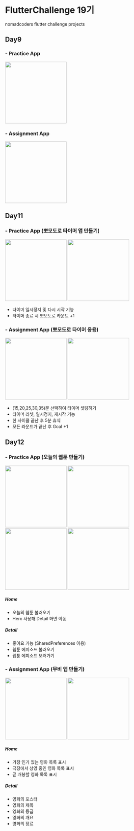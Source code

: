# FlutterChallenge 19기
nomadcoders flutter challenge projects

## Day9 
### - Practice App
<p float="left">
<img src = "https://github.com/user-attachments/assets/c558b25c-052b-4310-bed6-9059cfc3595c" width="200">
</p>

### - Assignment App
<p float="left">
<img src = "https://github.com/user-attachments/assets/0ddb8bb0-e933-4694-b122-f6ad09c4ed70" width="200">
</p>

## Day11 
### - Practice App (뽀모도로  타이머 앱 만들기)
<p float="left">
<img src = "https://github.com/user-attachments/assets/2c59394a-3231-43e4-a7d3-285c88292d3e" width="200">
<img src = "https://github.com/user-attachments/assets/572f97a5-5b02-4b96-9f17-a8d4f779417d" width="200">
</p>

- 타이머 일시정지 및 다시 시작 기능 
- 타이머 종료 시 뽀모도로 카운트 +1

### - Assignment App (뽀모도로 타이머 응용)
<p float="left">
<img src = "https://github.com/user-attachments/assets/0fc278bb-7467-4094-b7c1-ebaaad9163ba" width="200">
<img src = "https://github.com/user-attachments/assets/1af61f4f-c033-4ee7-9c0f-f2c55e977f6e" width="200">
</p>

- (15,20,25,30,35)분 선택하여 타이머 셋팅하기
- 타이머 리셋, 일시정지, 재시작 기능
- 한 사이클 끝난 후 5분 휴식
- 모든 라운드가 끝난 후 Goal +1 

## Day12
### - Practice App (오늘의 웹툰 만들기)
<p float="left">
<img src = "https://github.com/user-attachments/assets/d1560033-3c91-44e7-9ed7-36f218506958" width="200">
<img src = "https://github.com/user-attachments/assets/1d7b4bb7-6582-4b60-96fa-f55fbd9bc17d" width="200">
<img src = "https://github.com/user-attachments/assets/0f2471fb-feea-42c7-a307-5571b57be78b" width="200">
<img src = "https://github.com/user-attachments/assets/6ebe0043-6f25-4c04-a680-c1304a13d78a" width="200">
</p>

##### Home
- 오늘의 웹툰 불러오기
- Hero 사용해 Detail 화면 이동

##### Detail
- 좋아요 기능 (SharedPreferences 이용)
- 웹툰 에피소드 불러오기
- 웹툰 에피소드 보러가기

### - Assignment App (무비 앱 만들기)
<p float="left">
<img src = "" width="200">
<img src = "" width="200">
</p>

##### Home
- 가장 인기 있는 영화 목록 표시
- 극장에서 상영 중인 영화 목록 표시
- 곧 개봉할 영화 목록 표시
##### Detail
- 영화의 포스터
- 영화의 제목
- 영화의 등급
- 영화의 개요
- 영화의 장르
